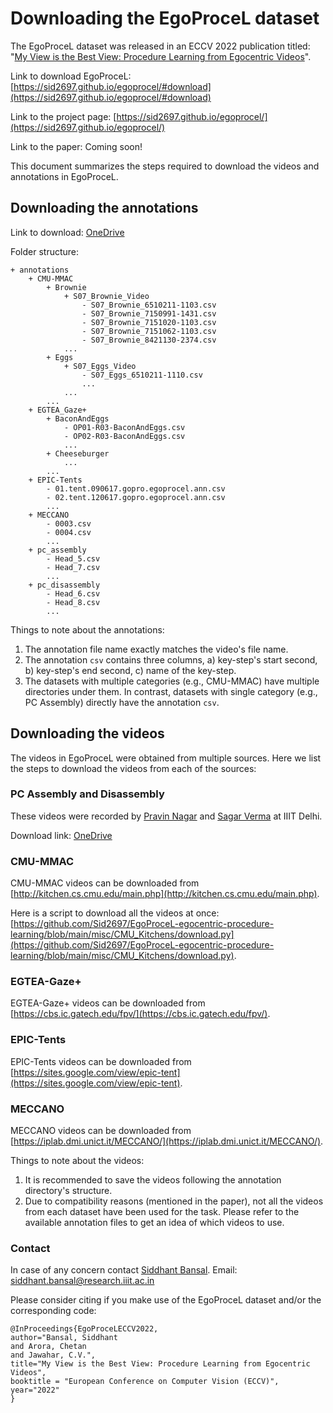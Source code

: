 # Downloading the EgoProceL dataset

The EgoProceL dataset was released in an ECCV 2022 publication titled: "[My View is the Best View: Procedure Learning from Egocentric Videos](https://sid2697.github.io/egoprocel/)".

Link to download EgoProceL: [https://sid2697.github.io/egoprocel/#download](https://sid2697.github.io/egoprocel/#download)

Link to the project page: [https://sid2697.github.io/egoprocel/](https://sid2697.github.io/egoprocel/)

Link to the paper: Coming soon!

This document summarizes the steps required to download the videos and annotations in EgoProceL.

## Downloading the annotations

Link to download: [OneDrive](https://iiitaphyd-my.sharepoint.com/:f:/g/personal/siddhant_bansal_research_iiit_ac_in/EgqvXb5syepDv1z-UAwsYEQBivEYauz8tuotty7eey32Ng?e=TNXpBE)

Folder structure:

```
+ annotations
    + CMU-MMAC
        + Brownie
            + S07_Brownie_Video
                - S07_Brownie_6510211-1103.csv
                - S07_Brownie_7150991-1431.csv
                - S07_Brownie_7151020-1103.csv
                - S07_Brownie_7151062-1103.csv
                - S07_Brownie_8421130-2374.csv
            ...
        + Eggs
            + S07_Eggs_Video
                - S07_Eggs_6510211-1110.csv
                ...
            ...
        ...
    + EGTEA_Gaze+
        + BaconAndEggs
            - OP01-R03-BaconAndEggs.csv
            - OP02-R03-BaconAndEggs.csv
            ...
        + Cheeseburger
            ...
        ...
    + EPIC-Tents
        - 01.tent.090617.gopro.egoprocel.ann.csv
        - 02.tent.120617.gopro.egoprocel.ann.csv
        ...
    + MECCANO
        - 0003.csv
        - 0004.csv
        ...
    + pc_assembly
        - Head_5.csv
        - Head_7.csv
        ...
    + pc_disassembly
        - Head_6.csv
        - Head_8.csv
        ...
```

Things to note about the annotations:
1. The annotation file name exactly matches the video's file name.
1. The annotation `csv` contains three columns, a) key-step's start second, b) key-step's end second, c) name of the key-step.
1. The datasets with multiple categories (e.g., CMU-MMAC) have multiple directories under them. In contrast, datasets with single category (e.g., PC Assembly) directly have the annotation `csv`.

## Downloading the videos

The videos in EgoProceL were obtained from multiple sources. Here we list the steps to download the videos from each of the sources:

### PC Assembly and Disassembly
These videos were recorded by [Pravin Nagar](https://scholar.google.com/citations?user=k4TZSPQAAAAJ&hl=en) and [Sagar Verma](https://sagarverma.github.io/) at IIIT Delhi.

Download link: [OneDrive](https://iiitaphyd-my.sharepoint.com/:f:/g/personal/siddhant_bansal_research_iiit_ac_in/Ev14SL5JYtJNpVUUAhDMgEABbPnTYpbDUzBYAhQToyHmVw?e=cQu5by)

### CMU-MMAC
CMU-MMAC videos can be downloaded from [http://kitchen.cs.cmu.edu/main.php](http://kitchen.cs.cmu.edu/main.php).

Here is a script to download all the videos at once: [https://github.com/Sid2697/EgoProceL-egocentric-procedure-learning/blob/main/misc/CMU_Kitchens/download.py](https://github.com/Sid2697/EgoProceL-egocentric-procedure-learning/blob/main/misc/CMU_Kitchens/download.py).

### EGTEA-Gaze+
EGTEA-Gaze+ videos can be downloaded from [https://cbs.ic.gatech.edu/fpv/](https://cbs.ic.gatech.edu/fpv/).

### EPIC-Tents
EPIC-Tents videos can be downloaded from [https://sites.google.com/view/epic-tent](https://sites.google.com/view/epic-tent).

### MECCANO
MECCANO videos can be downloaded from [https://iplab.dmi.unict.it/MECCANO/](https://iplab.dmi.unict.it/MECCANO/).

Things to note about the videos:
1. It is recommended to save the videos following the annotation directory's structure.
1. Due to compatibility reasons (mentioned in the paper), not all the videos from each dataset have been used for the task. Please refer to the available annotation files to get an idea of which videos to use.

### Contact

In case of any concern contact [Siddhant Bansal](https://sid2697.github.io).
Email: [siddhant.bansal@research.iiit.ac.in](mailto:siddhant.bansal@research.iiit.ac.in)

Please consider citing if you make use of the EgoProceL dataset and/or the corresponding code:

```
@InProceedings{EgoProceLECCV2022,
author="Bansal, Siddhant
and Arora, Chetan
and Jawahar, C.V.",
title="My View is the Best View: Procedure Learning from Egocentric Videos",
booktitle = "European Conference on Computer Vision (ECCV)",
year="2022"
}
```
